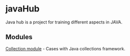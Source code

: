 # javaHub

Java hub is a project for training different aspects in JAVA.


## Modules

[Collection module](/Collections) - Cases with Java collections framework.